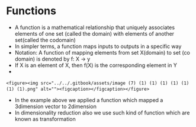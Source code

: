 # Functions

* A function is a mathematical relationship that uniquely associates elements of one set (called the domain) with elements of another set(called the codomain)
* In simpler terms, a function maps inputs to outputs in a specific way
* Notation: A function of mapping elements from set X(domain) to set (co domain) is denoted by f: X -> y
* If X is an element of X, then f(X) is the corresponding element in Y
*

    <figure><img src="../../.gitbook/assets/image (7) (1) (1) (1) (1) (1) (1) (1).png" alt=""><figcaption></figcaption></figure>
* In the example above we applied a function which mapped a 3dimension vector to 2dimension
* In dimensionality reduction also we use such kind of function which are known as transformation
